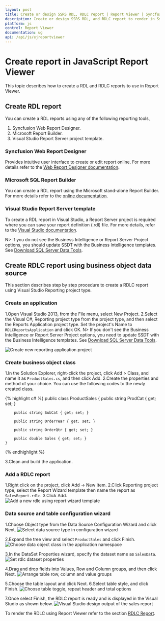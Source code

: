 ```yaml
---
layout: post
title: Create or design SSRS RDL, RDLC report | Report Viewer | Syncfusion
description: Create or design SSRS RDL, and RDLC report to render in Syncfusion HTML5 JavaScript Report Viewer Control, its elements, and more.
platform: js
control: Report Viewer
documentation: ug
api: /api/js/ejreportviewer
---
```


# Create report in JavaScript Report Viewer
This topic describes how to create a RDL and RDLC reports to use in Report Viewer.

## Create RDL report
You can create a RDL reports using any of the following reporting tools,

1.	Syncfusion Web Report Designer.
2.	Microsoft Report Builder.
3.	Visual Studio Report Server project template.

### Syncfusion Web Report Designer
Provides intuitive user interface to create or edit report online. For more details refer to the [Web Report Designer documentation](/js/reportdesigner/overview).

### Microsoft SQL Report Builder
You can create a RDL report using the Microsoft stand-alone Report Builder. For more details refer to the [online documentation](https://docs.microsoft.com/en-us/sql/reporting-services/report-builder/start-report-builder?view=sql-server-2014).

### Visual Studio Report Server template
To create a RDL report in Visual Studio, a Report Server project is required where you can save your report definition (.rdl) file. For more details, refer to the  [Visual Studio documentation](https://docs.microsoft.com/en-us/sql/reporting-services/create-a-basic-table-report-ssrs-tutorial?view=sql-server-2014).

N> If you do not see the Business Intelligence or Report Server Project options, you should update SSDT with the Business Intelligence templates. See [Download SQL Server Data Tools](https://docs.microsoft.com/en-us/sql/ssdt/download-sql-server-data-tools-ssdt?view=sql-server-2017).

## Create RDLC report using business object data source
This section describes step by step procedure to create a RDLC report using Visual Studio Reporting project type.

### Create an application
1.Open Visual Studio 2013, from the File menu, select New Project.
2.Select the Visual C#, Reporting project type from the project type, and then select the Reports Application project type. Set the project's Name to `RDLCReportsApplication` and click OK.
N> If you don't see the Business Intelligence or Report Server Project options, you need to update SSDT with the Business Intelligence templates. See [Download SQL Server Data Tools](https://docs.microsoft.com/en-us/sql/ssdt/previous-releases-of-sql-server-data-tools-ssdt-and-ssdt-bi?view=sql-server-2017#links-to-download-pages).

![Create new reporting application project](images/how-to/create-report/reporting-application.png)

### Create business object class
1.In the Solution Explorer, right-click the project, click Add > Class, and name it as `ProductSales.cs`, and then click Add.
2.Create the properties and method of your choice. You can use the following codes to the newly created class.

{% highlight c# %}
    public class ProductSales
    {
        public string ProdCat { get; set; }

        public string SubCat { get; set; }

        public string OrderYear { get; set; }

        public string OrderQtr { get; set; }

        public double Sales { get; set; }
    }
{% endhighlight %}

3.Clean and build the application.

### Add a RDLC report
1.Right click on the project, click Add -> New Item.
2.Click Reporting project type, select the Report Wizard template then name the report as `SalesReport.rdlc`.
3.Click Add.
![Add a new rdlc using report wizard template](images/how-to/create-report/add-sales-report-rdlc.png)

### Data source and table configuration wizard
1.Choose Object type from the Data Source Configuration Wizard and click Next.
![Select data source type in configuration wizard](images/how-to/create-report/choose-data-source-type.png)

2.Expand the tree view and select `ProductSales` and click Finish.
![Choose data object class in the application namespace](images/how-to/create-report/select-data-objects.png)

3.In the DataSet Properties wizard, specify the dataset name as `SalesData`.
![Set rdlc dataset properties](images/how-to/create-report/rdlc-dataset-properties.png)

4.Drag and drop fields into Values, Row and Column groups, and then click Next.
![Arrange table row, column and value groups](images/how-to/create-report/arrange-table-fields.png)

5.Choose the table layout and click Next.
6.Select table style, and click Finish.
![Choose table toggle, repeat header and total options](images/how-to/create-report/choose-table-layout.png)

7.Once select Finish, the RDLC report is ready and is displayed in the Visual Studio as shown below.
![Visual Studio design output of the sales report](images/how-to/create-report/sales-report-design.png)

To render the RDLC using Report Viewer refer to the section [RDLC Report](/js/reportviewer/rdlc-report).